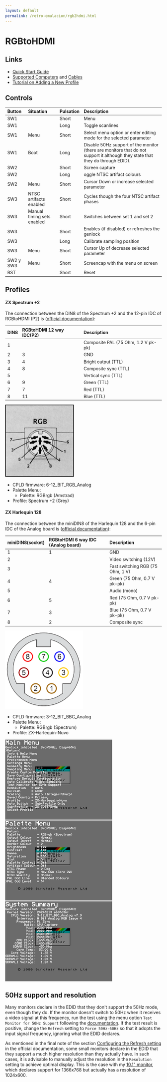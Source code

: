```yaml
---
layout: default
permalink: /retro-emulacion/rgb2hdmi.html
---
```


# RGBtoHDMI

## Links

* [Quick Start Guide](https://github.com/hoglet67/RGBtoHDMI/wiki/Quick-Start-Guide)
* [Supported Computers](https://github.com/hoglet67/RGBtoHDMI/wiki/Supported-Computers) and [Cables](https://github.com/hoglet67/RGBtoHDMI/wiki/Cables)
* [Tutorial on Adding a New Profile](https://github.com/hoglet67/RGBtoHDMI/wiki/Tutorial-on-Adding-a-New-Profile)

## Controls

|Button|Situation|Pulsation|Description|
|:-----|:--------|:--------|:----------|
|SW1   |         |Short    |Menu|
|SW1   |         |Long     |Toggle scanlines|
|SW1   |Menu     |Short    |Select menu option or enter editing mode for the selected parameter|
|SW1   |Boot     |Long     |Disable 50Hz support of the monitor (there are monitors that do not support it although they state that they do through EDID).|
|SW2   |         |Short    |Screen capture|
|SW2   |         |Long     |oggle NTSC artifact colours|
|SW2   |Menu     |Short    |Cursor Down or increase selected parameter|
|SW3   |NTSC artifacts enabled|Short    |Cycles though the four NTSC artifact phases|
|SW3   |Manual timing sets enabled|Short    |Switches between set 1 and set 2|
|SW3   |         |Short    |Enables (if disabled) or refreshes the genlock|
|SW3   |         |Long     |Calibrate sampling position|
|SW3   |Menu     |Short    |Cursor Up of decrease selected parameter|
|SW2 y SW3 |Menu     |Short    |Screencap with the menu on screen|
|RST   |         |Short    |Reset|

## Profiles

#### ZX Spectrum +2

The connection between the DIN8 of the Spectrum +2 and the 12-pin IDC of RGBtoHDMI (P2) is ([official documentation](https://github.com/hoglet67/RGBtoHDMI/wiki/Cables#spectrum-128-or-2-4-bit-rgbi-ttl)):

|DIN8|RGBtoHDMI 12 way IDC(P2)|Description                             |
|:---|:-----------------------|:---------------------------------------|
|1   |                        |Composite PAL (75 Ohm, 1.2 V pk-pk)     |
|2   |3                       |GND                                     |
|3   |4                       |Bright output (TTL)                     |
|4   |8                       |Composite sync (TTL)                    |
|5   |                        |Vertical sync (TTL)                     |
|6   |9                       |Green (TTL)                             |
|7   |7                       |Red (TTL)                               |
|8   |11                      |Blue (TTL)                              |

![RGB socket DIN8](../images/pages/rgb2hdmi/din8.gif)

- CPLD firmware: 6-12_BIT_RGB_Analog
- Palette Menu:
    - Palette: RGBrgb (Amstrad)
- Profile: Spectrum +2 (Grey)

#### ZX Harlequin 128

The connection between the miniDIN8 of the Harlequin 128 and the 6-pin IDC of the Analog board is ([official documentation](https://github.com/hoglet67/RGBtoHDMI/wiki/Cables#spectrum-2a-or-3-analog-rgb)):

|miniDIN8(socket)|RGBtoHDMI 6 way IDC (Analog board)|Description                             |
|:---------------|:---------------------------------|:---------------------------------------|
|1               |1                                 |GND                                     |
|2               |                                  |Video switching (12V)                   |
|3               |                                  |Fast switching RGB (75 Ohm, 1 V)        |
|4               |4                                 |Green (75 Ohm, 0.7 V pk-pk)             |
|5               |                                  |Audio (mono)                            |
|6               |5                                 |Red (75 Ohm, 0.7 V pk-pk)               |
|7               |3                                 |Blue (75 Ohm, 0.7 V pk-pk)              |
|8               |2                                 |Composite sync                          |

![RGB socket miniDIN8](../images/pages/rgb2hdmi/minidin8.png)

- CPLD firmware: 3-12_BIT_BBC_Analog
- Palette Menu:
    - Palette: RGBrgb (Spectrum)
- Profile: ZX-Harlequin-Nuvo

![Main Menu](../images/pages/rgb2hdmi/capture0.png)
![Palette Menu](../images/pages/rgb2hdmi/capture1.png)
![System Summary](../images/pages/rgb2hdmi/capture2.png)

## 50Hz support and resolution

Many monitors declare in the EDID that they don't support the 50Hz mode, even though they do. If the monitor doesn't switch to 50Hz when it receives a video signal at this frequency, run the test using the menu option `Test Monitor for 50Hz Support` following the [documentation](https://github.com/hoglet67/RGBtoHDMI/wiki/Quick-Start-Guide#configuring-the-refresh-setting). If the test result is positive, change the `Refresh` setting to `Force 50Hz-60Hz` so that it adopts the input signal frequency, ignoring what the EDID declares.

As mentioned in the final note of the section [Configuring the Refresh setting](https://github.com/hoglet67/RGBtoHDMI/wiki/Quick-Start-Guide#configuring-the-refresh-setting) in the official documentation, some small monitors declare in the EDID that they support a much higher resolution than they actually have. In such cases, it is advisable to manually adjust the resolution in the `Resolution` setting to achieve optimal display. This is the case with my [10.1" monitor](https://es.aliexpress.com/item/1005005492871743.html), which declares support for 1366x768 but actually has a resolution of 1024x600.